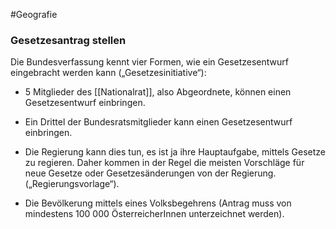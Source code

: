 #Geografie
### Gesetzesantrag stellen

Die Bundesverfassung kennt vier Formen, wie ein Gesetzesentwurf eingebracht werden kann („Gesetzesinitiative“): 

-   5 Mitglieder des [[Nationalrat]], also Abgeordnete, können einen Gesetzesentwurf einbringen.  

-   Ein Drittel der Bundesratsmitglieder kann einen Gesetzesentwurf einbringen. 

-   Die Regierung kann dies tun, es ist ja ihre Hauptaufgabe, mittels Gesetze zu regieren. Daher kommen in der Regel die meisten Vorschläge für neue Gesetze oder Gesetzesänderungen von der Regierung. („Regierungsvorlage“).  

-   Die Bevölkerung mittels eines Volksbegehrens (Antrag muss von mindestens 100 000 ÖsterreicherInnen unterzeichnet werden). 

